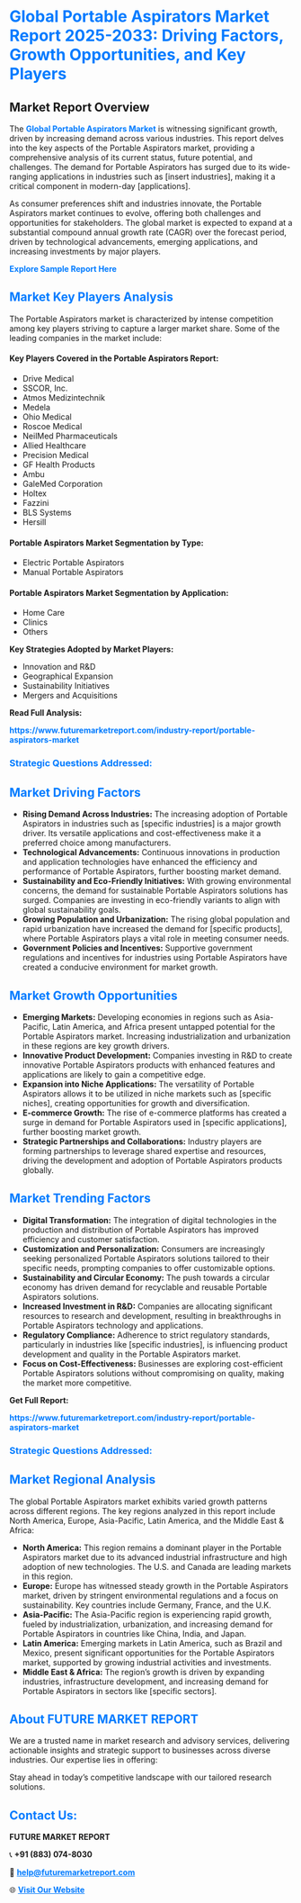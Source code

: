 <h1 style="color: #007BFF;">Global Portable Aspirators Market Report 2025-2033: Driving Factors, Growth Opportunities, and Key Players</h1>

<section id="overview">
<h2>Market Report Overview</h2>
<p>The <a href="https://www.futuremarketreport.com/industry-report/portable-aspirators-market" style="color: #007BFF; text-decoration: none;"><strong>Global Portable Aspirators Market</strong></a> is witnessing significant growth, driven by increasing demand across various industries. This report delves into the key aspects of the Portable Aspirators market, providing a comprehensive analysis of its current status, future potential, and challenges. The demand for Portable Aspirators has surged due to its wide-ranging applications in industries such as [insert industries], making it a critical component in modern-day [applications].</p>
<p>As consumer preferences shift and industries innovate, the Portable Aspirators market continues to evolve, offering both challenges and opportunities for stakeholders. The global market is expected to expand at a substantial compound annual growth rate (CAGR) over the forecast period, driven by technological advancements, emerging applications, and increasing investments by major players.</p>
</section>

<section id="overview">
<p><a href="https://www.futuremarketreport.com/request-sample/reportId=78278" style="color: #007BFF; text-decoration: none;"><strong>Explore Sample Report Here</strong></a></p>
</section>

<section id="key-players">
<h2 style="color: #007BFF;">Market Key Players Analysis</h2>
<p>The Portable Aspirators market is characterized by intense competition among key players striving to capture a larger market share. Some of the leading companies in the market include:</p>
<h4>Key Players Covered in the Portable Aspirators Report:</h4>
<ul><li>Drive Medical</li><li>SSCOR, Inc.</li><li>Atmos Medizintechnik</li><li>Medela</li><li>Ohio Medical</li><li>Roscoe Medical</li><li>NeilMed Pharmaceuticals</li><li>Allied Healthcare</li><li>Precision Medical</li><li>GF Health Products</li><li>Ambu</li><li>GaleMed Corporation</li><li>Holtex</li><li>Fazzini</li><li>BLS Systems</li><li>Hersill</li></ul>
<h4>Portable Aspirators Market Segmentation by Type:</h4>
<ul><li>Electric Portable Aspirators</li><li>Manual Portable Aspirators</li></ul>

<h4>Portable Aspirators Market Segmentation by Application:</h4>
<ul><li>Home Care</li><li>Clinics</li><li>Others</li></ul>
<p><strong>Key Strategies Adopted by Market Players:</strong></p>
<ul>
<li>Innovation and R&D</li>
<li>Geographical Expansion</li>
<li>Sustainability Initiatives</li>
<li>Mergers and Acquisitions</li>
</ul>
</section>

<section>
<p><strong>Read Full Analysis: </strong></p><a href="https://www.futuremarketreport.com/industry-report/portable-aspirators-market" style="color: #007BFF; text-decoration: none;"><strong>https://www.futuremarketreport.com/industry-report/portable-aspirators-market</strong></a>
<h3 style="color: #007BFF;">Strategic Questions Addressed:</h3>
</section>

<section id="driving-factors">
<h2 style="color: #007BFF;">Market Driving Factors</h2>
<ul>
<li><strong>Rising Demand Across Industries:</strong> The increasing adoption of Portable Aspirators in industries such as [specific industries] is a major growth driver. Its versatile applications and cost-effectiveness make it a preferred choice among manufacturers.</li>
<li><strong>Technological Advancements:</strong> Continuous innovations in production and application technologies have enhanced the efficiency and performance of Portable Aspirators, further boosting market demand.</li>
<li><strong>Sustainability and Eco-Friendly Initiatives:</strong> With growing environmental concerns, the demand for sustainable Portable Aspirators solutions has surged. Companies are investing in eco-friendly variants to align with global sustainability goals.</li>
<li><strong>Growing Population and Urbanization:</strong> The rising global population and rapid urbanization have increased the demand for [specific products], where Portable Aspirators plays a vital role in meeting consumer needs.</li>
<li><strong>Government Policies and Incentives:</strong> Supportive government regulations and incentives for industries using Portable Aspirators have created a conducive environment for market growth.</li>
</ul>
</section>

<section id="growth-opportunities">
<h2 style="color: #007BFF;">Market Growth Opportunities</h2>
<ul>
<li><strong>Emerging Markets:</strong> Developing economies in regions such as Asia-Pacific, Latin America, and Africa present untapped potential for the Portable Aspirators market. Increasing industrialization and urbanization in these regions are key growth drivers.</li>
<li><strong>Innovative Product Development:</strong> Companies investing in R&D to create innovative Portable Aspirators products with enhanced features and applications are likely to gain a competitive edge.</li>
<li><strong>Expansion into Niche Applications:</strong> The versatility of Portable Aspirators allows it to be utilized in niche markets such as [specific niches], creating opportunities for growth and diversification.</li>
<li><strong>E-commerce Growth:</strong> The rise of e-commerce platforms has created a surge in demand for Portable Aspirators used in [specific applications], further boosting market growth.</li>
<li><strong>Strategic Partnerships and Collaborations:</strong> Industry players are forming partnerships to leverage shared expertise and resources, driving the development and adoption of Portable Aspirators products globally.</li>
</ul>
</section>

<section id="trending-factors">
<h2 style="color: #007BFF;">Market Trending Factors</h2>
<ul>
<li><strong>Digital Transformation:</strong> The integration of digital technologies in the production and distribution of Portable Aspirators has improved efficiency and customer satisfaction.</li>
<li><strong>Customization and Personalization:</strong> Consumers are increasingly seeking personalized Portable Aspirators solutions tailored to their specific needs, prompting companies to offer customizable options.</li>
<li><strong>Sustainability and Circular Economy:</strong> The push towards a circular economy has driven demand for recyclable and reusable Portable Aspirators solutions.</li>
<li><strong>Increased Investment in R&D:</strong> Companies are allocating significant resources to research and development, resulting in breakthroughs in Portable Aspirators technology and applications.</li>
<li><strong>Regulatory Compliance:</strong> Adherence to strict regulatory standards, particularly in industries like [specific industries], is influencing product development and quality in the Portable Aspirators market.</li>
<li><strong>Focus on Cost-Effectiveness:</strong> Businesses are exploring cost-efficient Portable Aspirators solutions without compromising on quality, making the market more competitive.</li>
</ul>
</section>

<section>
<p><strong>Get Full Report: </strong></p><a href="https://www.futuremarketreport.com/industry-report/portable-aspirators-market" style="color: #007BFF; text-decoration: none;"><strong>https://www.futuremarketreport.com/industry-report/portable-aspirators-market</strong></a>
<h3 style="color: #007BFF;">Strategic Questions Addressed:</h3>
</section>


<section id="regional-analysis">
<h2 style="color: #007BFF;">Market Regional Analysis</h2>
<p>The global Portable Aspirators market exhibits varied growth patterns across different regions. The key regions analyzed in this report include North America, Europe, Asia-Pacific, Latin America, and the Middle East & Africa:</p>
<ul>
<li><strong>North America:</strong> This region remains a dominant player in the Portable Aspirators market due to its advanced industrial infrastructure and high adoption of new technologies. The U.S. and Canada are leading markets in this region.</li>
<li><strong>Europe:</strong> Europe has witnessed steady growth in the Portable Aspirators market, driven by stringent environmental regulations and a focus on sustainability. Key countries include Germany, France, and the U.K.</li>
<li><strong>Asia-Pacific:</strong> The Asia-Pacific region is experiencing rapid growth, fueled by industrialization, urbanization, and increasing demand for Portable Aspirators in countries like China, India, and Japan.</li>
<li><strong>Latin America:</strong> Emerging markets in Latin America, such as Brazil and Mexico, present significant opportunities for the Portable Aspirators market, supported by growing industrial activities and investments.</li>
<li><strong>Middle East & Africa:</strong> The region’s growth is driven by expanding industries, infrastructure development, and increasing demand for Portable Aspirators in sectors like [specific sectors].</li>
</ul>
</section>

<footer>
<h2 style="color: #007BFF;">About FUTURE MARKET REPORT</h2>
<p>We are a trusted name in market research and advisory services, delivering actionable insights and strategic support to businesses across diverse industries. Our expertise lies in offering:</p>

<p>Stay ahead in today’s competitive landscape with our tailored research solutions.</p>

<h2 style="color: #007BFF;">Contact Us:</h2>
<p><strong>FUTURE MARKET REPORT</strong></p>
<p>📞 <strong>+91 (883) 074-8030</strong></p>
<p>📧 <strong><a href="mailto:help@futuremarketreport.com" style="color: #007BFF;">help@futuremarketreport.com</a></strong></p>
<p>🌐 <strong><a href="https://www.futuremarketreport.com/" style="color: #007BFF;">Visit Our Website</a></strong></p>
</footer>